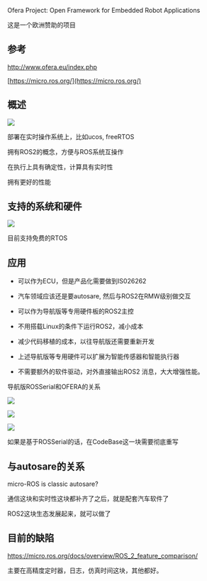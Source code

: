 Ofera Project: Open Framework for Embedded Robot Applications

这是一个欧洲赞助的项目

## 参考

<http://www.ofera.eu/index.php>

[https://micro.ros.org/](https://micro.ros.org/)

## 概述

![](https://tcs.teambition.net/storage/31261b159535d31496243643af6afb3b4c59?Signature=eyJhbGciOiJIUzI1NiIsInR5cCI6IkpXVCJ9.eyJBcHBJRCI6IjU5Mzc3MGZmODM5NjMyMDAyZTAzNThmMSIsIl9hcHBJZCI6IjU5Mzc3MGZmODM5NjMyMDAyZTAzNThmMSIsIl9vcmdhbml6YXRpb25JZCI6IiIsImV4cCI6MTY3MjAyMzE5NywiaWF0IjoxNjcxNDE4Mzk3LCJyZXNvdXJjZSI6Ii9zdG9yYWdlLzMxMjYxYjE1OTUzNWQzMTQ5NjI0MzY0M2FmNmFmYjNiNGM1OSJ9.cXDePUWvOBUU-JU0ydkYw6x4qNtgzR40RVgTx-lFhZ4&download=image.png "")

部署在实时操作系统上，比如ucos, freeRTOS

拥有ROS2的概念，方便与ROS系统互操作

在执行上具有确定性，计算具有实时性

拥有更好的性能

## 支持的系统和硬件

![](https://tcs.teambition.net/storage/312600fb4708ffebf094477765660bf16cb0?Signature=eyJhbGciOiJIUzI1NiIsInR5cCI6IkpXVCJ9.eyJBcHBJRCI6IjU5Mzc3MGZmODM5NjMyMDAyZTAzNThmMSIsIl9hcHBJZCI6IjU5Mzc3MGZmODM5NjMyMDAyZTAzNThmMSIsIl9vcmdhbml6YXRpb25JZCI6IiIsImV4cCI6MTY3MjAyMzE5NywiaWF0IjoxNjcxNDE4Mzk3LCJyZXNvdXJjZSI6Ii9zdG9yYWdlLzMxMjYwMGZiNDcwOGZmZWJmMDk0NDc3NzY1NjYwYmYxNmNiMCJ9.zVGWJbMig88bQa1P4hLEh6AiCe0cB9Vzy2Mmpw0-NEU&download=image.png "")

目前支持免费的RTOS

## 应用

- 可以作为ECU，但是产品化需要做到IS026262

- 汽车领域应该还是要autosare, 然后与ROS2在RMW级别做交互

- 可以作为导航版等专用硬件板的ROS2主控

- 不用搭载Linux的条件下运行ROS2，减小成本

- 减少代码移植的成本，以往导航版还需要重新开发

- 上述导航版等专用硬件可以扩展为智能传感器和智能执行器

- 不需要额外的软件驱动，对外直接输出ROS2 消息，大大增强性能。

导航版ROSSerial和OFERA的关系

![](https://tcs.teambition.net/storage/3126f6e160e9d2bf352385f57c2bdf984f84?Signature=eyJhbGciOiJIUzI1NiIsInR5cCI6IkpXVCJ9.eyJBcHBJRCI6IjU5Mzc3MGZmODM5NjMyMDAyZTAzNThmMSIsIl9hcHBJZCI6IjU5Mzc3MGZmODM5NjMyMDAyZTAzNThmMSIsIl9vcmdhbml6YXRpb25JZCI6IiIsImV4cCI6MTY3MjAyMzE5NywiaWF0IjoxNjcxNDE4Mzk3LCJyZXNvdXJjZSI6Ii9zdG9yYWdlLzMxMjZmNmUxNjBlOWQyYmYzNTIzODVmNTdjMmJkZjk4NGY4NCJ9.C3UOhLG-Iw7b-7ST8BXckQ-OLAO883sb-tY3F6pTv9o&download=image.png "")

![](https://tcs.teambition.net/storage/3126ee0c436df8c6d37fd3865def337d37e9?Signature=eyJhbGciOiJIUzI1NiIsInR5cCI6IkpXVCJ9.eyJBcHBJRCI6IjU5Mzc3MGZmODM5NjMyMDAyZTAzNThmMSIsIl9hcHBJZCI6IjU5Mzc3MGZmODM5NjMyMDAyZTAzNThmMSIsIl9vcmdhbml6YXRpb25JZCI6IiIsImV4cCI6MTY3MjAyMzE5NywiaWF0IjoxNjcxNDE4Mzk3LCJyZXNvdXJjZSI6Ii9zdG9yYWdlLzMxMjZlZTBjNDM2ZGY4YzZkMzdmZDM4NjVkZWYzMzdkMzdlOSJ9.lycSuzJHz-AeLW4Rep45MiWkxWIrsw-NFFwHGe-PesQ&download=image.png "")

![](https://tcs.teambition.net/storage/3126e5a9284349897a037f36e60e8eb33616?Signature=eyJhbGciOiJIUzI1NiIsInR5cCI6IkpXVCJ9.eyJBcHBJRCI6IjU5Mzc3MGZmODM5NjMyMDAyZTAzNThmMSIsIl9hcHBJZCI6IjU5Mzc3MGZmODM5NjMyMDAyZTAzNThmMSIsIl9vcmdhbml6YXRpb25JZCI6IiIsImV4cCI6MTY3MjAyMzE5NywiaWF0IjoxNjcxNDE4Mzk3LCJyZXNvdXJjZSI6Ii9zdG9yYWdlLzMxMjZlNWE5Mjg0MzQ5ODk3YTAzN2YzNmU2MGU4ZWIzMzYxNiJ9.pR-SyY8IZf8f2qMZ4HoZgGrMJDwYAFqe9-Jl6gapw2M&download=image.png "")

如果是基于ROSSerial的话，在CodeBase这一块需要彻底重写

## 与autosare的关系

micro-ROS is classic autosare?

通信这块和实时性这块都补齐了之后，就是配套汽车软件了

ROS2这块生态发展起来，就可以做了

## 目前的缺陷

<https://micro.ros.org/docs/overview/ROS_2_feature_comparison/>

主要在高精度定时器，日志，仿真时间这块，其他都好。
